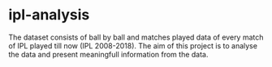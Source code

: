 # ipl-analysis
The dataset consists of ball by ball and matches played data of every match of IPL played till now (IPL 2008-2018).
The aim of this project is to analyse the data and present meaningfull information from the data.
